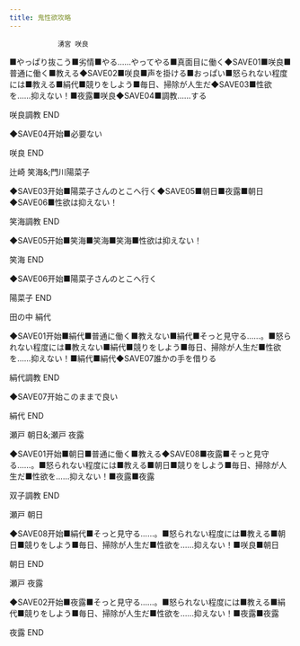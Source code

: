 ```yaml
---
title: 鬼性欲攻略
---
```


                湧宮 咲良

■やっぱり抜こう■劣情■やる……やってやる■真面目に働く◆SAVE01■咲良■普通に働く■教える◆SAVE02■咲良■声を掛ける■おっぱい■怒られない程度には■教える■絹代■競りをしよう■毎日、掃除が人生だ◆SAVE03■性欲を……抑えない！■夜露■咲良◆SAVE04■調教……する

咲良調教 END

◆SAVE04开始■必要ない

咲良 END

辻崎 笑海&;門川陽菜子

◆SAVE03开始■陽菜子さんのとこへ行く◆SAVE05■朝日■夜露■朝日◆SAVE06■性欲は抑えない！

笑海調教 END

◆SAVE05开始■笑海■笑海■笑海■性欲は抑えない！

笑海 END

◆SAVE06开始■陽菜子さんのとこへ行く

陽菜子 END

田の中 絹代

◆SAVE01开始■絹代■普通に働く■教えない■絹代■そっと見守る……。■怒られない程度には■教えない■絹代■競りをしよう■毎日、掃除が人生だ■性欲を……抑えない！■絹代■絹代◆SAVE07誰かの手を借りる

絹代調教 END

◆SAVE07开始このままで良い

絹代 END

瀬戸 朝日&;瀬戸 夜露 

◆SAVE01开始■朝日■普通に働く■教える◆SAVE08■夜露■そっと見守る……。■怒られない程度には■教える■朝日■競りをしよう■毎日、掃除が人生だ■性欲を……抑えない！■夜露■夜露

双子調教 END

瀬戸 朝日

◆SAVE08开始■絹代■そっと見守る……。■怒られない程度には■教える■朝日■競りをしよう■毎日、掃除が人生だ■性欲を……抑えない！■咲良■朝日

朝日 END

瀬戸 夜露

◆SAVE02开始■夜露■そっと見守る……。■怒られない程度には■教える■絹代■競りをしよう■毎日、掃除が人生だ■性欲を……抑えない！■夜露■夜露

夜露 END
              
